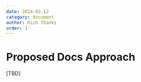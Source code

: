 ```yaml
---
date: 2024-02-12
category: document
author: Rich Thanki
order: 1
---
```


# Proposed Docs Approach

[TBD]